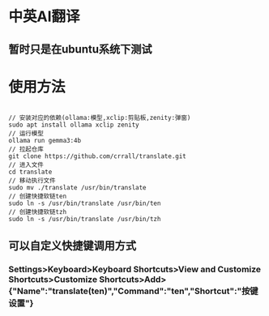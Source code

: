 # 中英AI翻译

## 暂时只是在ubuntu系统下测试

# 使用方法

```base

// 安装对应的依赖(ollama:模型,xclip:剪贴板,zenity:弹窗)
sudo apt install ollama xclip zenity
// 运行模型
ollama run gemma3:4b
// 拉起仓库
git clone https://github.com/crrall/translate.git
// 进入文件
cd translate
// 移动执行文件
sudo mv ./translate /usr/bin/translate
// 创建快捷软链ten
sudo ln -s /usr/bin/translate /usr/bin/ten
// 创建快捷软链tzh
sudo ln -s /usr/bin/translate /usr/bin/tzh

```

## 可以自定义快捷键调用方式
### Settings>Keyboard>Keyboard Shortcuts>View and Customize Shortcuts>Customize Shortcuts>Add>{"Name":"translate(ten)","Command":"ten","Shortcut":"按键设置"}
